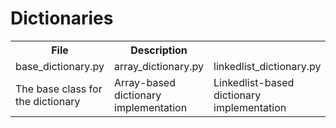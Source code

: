 # Dictionaries
<table>
  <tr>
    <th>File</th>
    <th>Description</th>
  </tr>
  <tr>
    <td>base_dictionary.py</td>
    <td>array_dictionary.py</td>
    <td>linkedlist_dictionary.py</td>
    <td>trie_dictionary.py</td>
    <td>word_frequency.py</td>

  </tr>
  <tr>
    <td>The base class for the dictionary</td>
    <td>Array-based dictionary implementation</td>
     <td>Linkedlist-based dictionary implementation</td>
     <td>trie-based dictionary implementation</td>
    <td>Code that defines word frequency class</td>

  </tr>
</table>
